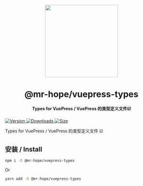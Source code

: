 <!-- markdownlint-disable -->
<p align="center">
  <img width="240" src="https://vuepress-theme.mrhope.site/logo.svg" style="text-align: center;"/>
</p>
<h1 align="center">@mr-hope/vuepress-types</h1>
<h4 align="center">Types for VuePress / VuePress 的类型定义文件☑️</h4>

[![Version](https://img.shields.io/npm/v/@mr-hope/vuepress-types.svg?style=flat-square&logo=npm) ![Downloads](https://img.shields.io/npm/dm/@mr-hope/vuepress-types.svg?style=flat-square&logo=npm) ![Size](https://img.shields.io/bundlephobia/min/@mr-hope/vuepress-types?style=flat-square&logo=npm)](https://www.npmjs.com/package/@mr-hope/vuepress-types)

<!-- markdownlint-restore -->

Types for VuePress / VuePress 的类型定义文件 ☑️

## 安装 / Install

```bash
npm i -D @mr-hope/vuepress-types
```

Or

```bash
yarn add -D @mr-hope/vuepress-types
```
